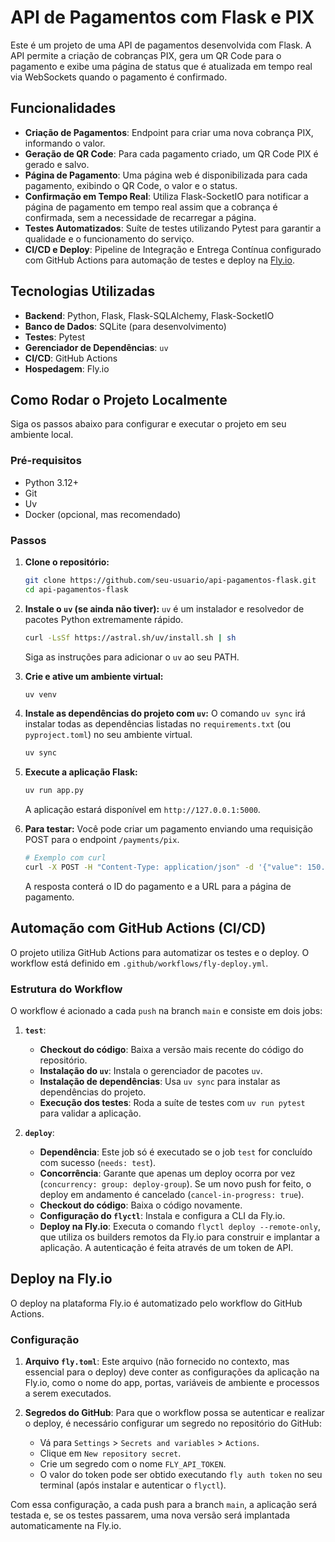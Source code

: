 # API de Pagamentos com Flask e PIX

Este é um projeto de uma API de pagamentos desenvolvida com Flask. A API permite a criação de cobranças PIX, gera um QR Code para o pagamento e exibe uma página de status que é atualizada em tempo real via WebSockets quando o pagamento é confirmado.

## Funcionalidades

-   **Criação de Pagamentos**: Endpoint para criar uma nova cobrança PIX, informando o valor.
-   **Geração de QR Code**: Para cada pagamento criado, um QR Code PIX é gerado e salvo.
-   **Página de Pagamento**: Uma página web é disponibilizada para cada pagamento, exibindo o QR Code, o valor e o status.
-   **Confirmação em Tempo Real**: Utiliza Flask-SocketIO para notificar a página de pagamento em tempo real assim que a cobrança é confirmada, sem a necessidade de recarregar a página.
-   **Testes Automatizados**: Suíte de testes utilizando Pytest para garantir a qualidade e o funcionamento do serviço.
-   **CI/CD e Deploy**: Pipeline de Integração e Entrega Contínua configurado com GitHub Actions para automação de testes e deploy na [Fly.io](https://fly.io/).

## Tecnologias Utilizadas

-   **Backend**: Python, Flask, Flask-SQLAlchemy, Flask-SocketIO
-   **Banco de Dados**: SQLite (para desenvolvimento)
-   **Testes**: Pytest
-   **Gerenciador de Dependências**: `uv`
-   **CI/CD**: GitHub Actions
-   **Hospedagem**: Fly.io

## Como Rodar o Projeto Localmente

Siga os passos abaixo para configurar e executar o projeto em seu ambiente local.

### Pré-requisitos

-   Python 3.12+
-   Git
- Uv
- Docker (opcional, mas recomendado)

### Passos

1.  **Clone o repositório:**
    ```bash
    git clone https://github.com/seu-usuario/api-pagamentos-flask.git
    cd api-pagamentos-flask
    ```

2.  **Instale o `uv` (se ainda não tiver):**
    `uv` é um instalador e resolvedor de pacotes Python extremamente rápido.
    ```bash
    curl -LsSf https://astral.sh/uv/install.sh | sh
    ```
    Siga as instruções para adicionar o `uv` ao seu PATH.

3.  **Crie e ative um ambiente virtual:**
    ```bash
    uv venv
    ```

4.  **Instale as dependências do projeto com `uv`:**
    O comando `uv sync` irá instalar todas as dependências listadas no `requirements.txt` (ou `pyproject.toml`) no seu ambiente virtual.
    ```bash
    uv sync
    ```

5.  **Execute a aplicação Flask:**
    ```bash
    uv run app.py
    ```
    A aplicação estará disponível em `http://127.0.0.1:5000`.

6.  **Para testar:**
    Você pode criar um pagamento enviando uma requisição POST para o endpoint `/payments/pix`.
    ```bash
    # Exemplo com curl
    curl -X POST -H "Content-Type: application/json" -d '{"value": 150.50}' http://127.0.0.1:5000/payments/pix
    ```
    A resposta conterá o ID do pagamento e a URL para a página de pagamento.

## Automação com GitHub Actions (CI/CD)

O projeto utiliza GitHub Actions para automatizar os testes e o deploy. O workflow está definido em `.github/workflows/fly-deploy.yml`.

### Estrutura do Workflow

O workflow é acionado a cada `push` na branch `main` e consiste em dois jobs:

1.  **`test`**:
    -   **Checkout do código**: Baixa a versão mais recente do código do repositório.
    -   **Instalação do `uv`**: Instala o gerenciador de pacotes `uv`.
    -   **Instalação de dependências**: Usa `uv sync` para instalar as dependências do projeto.
    -   **Execução dos testes**: Roda a suíte de testes com `uv run pytest` para validar a aplicação.

2.  **`deploy`**:
    -   **Dependência**: Este job só é executado se o job `test` for concluído com sucesso (`needs: test`).
    -   **Concorrência**: Garante que apenas um deploy ocorra por vez (`concurrency: group: deploy-group`). Se um novo push for feito, o deploy em andamento é cancelado (`cancel-in-progress: true`).
    -   **Checkout do código**: Baixa o código novamente.
    -   **Configuração do `flyctl`**: Instala e configura a CLI da Fly.io.
    -   **Deploy na Fly.io**: Executa o comando `flyctl deploy --remote-only`, que utiliza os builders remotos da Fly.io para construir e implantar a aplicação. A autenticação é feita através de um token de API.

## Deploy na Fly.io

O deploy na plataforma Fly.io é automatizado pelo workflow do GitHub Actions.

### Configuração

1.  **Arquivo `fly.toml`**: Este arquivo (não fornecido no contexto, mas essencial para o deploy) deve conter as configurações da aplicação na Fly.io, como o nome do app, portas, variáveis de ambiente e processos a serem executados.

2.  **Segredos do GitHub**: Para que o workflow possa se autenticar e realizar o deploy, é necessário configurar um segredo no repositório do GitHub:
    -   Vá para `Settings` > `Secrets and variables` > `Actions`.
    -   Clique em `New repository secret`.
    -   Crie um segredo com o nome `FLY_API_TOKEN`.
    -   O valor do token pode ser obtido executando `fly auth token` no seu terminal (após instalar e autenticar o `flyctl`).

Com essa configuração, a cada push para a branch `main`, a aplicação será testada e, se os testes passarem, uma nova versão será implantada automaticamente na Fly.io.